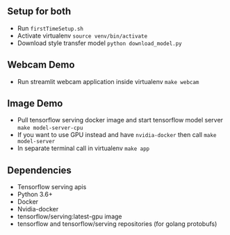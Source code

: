 ## Setup for both
- Run `firstTimeSetup.sh`
- Activate virtualenv `source venv/bin/activate`
- Download style transfer model `python download_model.py`

## Webcam Demo
- Run streamlit webcam application inside virtualenv `make webcam`


## Image Demo
- Pull tensorflow serving docker image and start tensorflow model server `make model-server-cpu`
- If you want to use GPU instead and have `nvidia-docker` then call `make model-server`
- In separate terminal call in virtualenv `make app`


## Dependencies
- Tensorflow serving apis
- Python 3.6+
- Docker
- Nvidia-docker
- tensorflow/serving:latest-gpu image
- tensorflow and tensorflow/serving repositories (for golang protobufs)